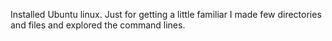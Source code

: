 Installed Ubuntu linux.
Just for getting a little familiar I made few directories and files and explored the command lines.
